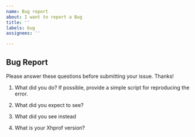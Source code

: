 ```yaml
---
name: Bug report
about: I want to report a Bug
title: ''
labels: bug
assignees: ''

---
```


## Bug Report

Please answer these questions before submitting your issue. Thanks!

1. What did you do? If possible, provide a simple script for reproducing the error.


2. What did you expect to see?


3. What did you see instead


4. What is your Xhprof version?
